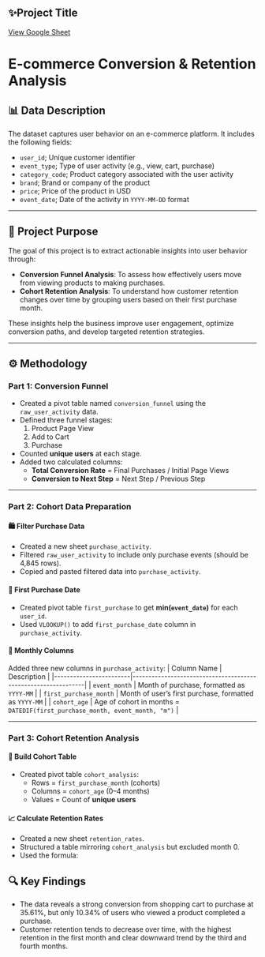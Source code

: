 ## ✨Project Title
[View Google Sheet](https://docs.google.com/spreadsheets/d/1CKlvxyl5aS4Dsx1KHylFeEcdlUktrAPrUdZDe0GHd8Y/edit?gid=868644233#gid=868644233)
# E-commerce Conversion & Retention Analysis

## 📊 Data Description

The dataset captures user behavior on an e-commerce platform. It includes the following fields:

- `user_id`; Unique customer identifier                                   
- `event_type`; Type of user activity (e.g., view, cart, purchase)
- `category_code`; Product category associated with the user activity 
- `brand`; Brand or company of the product   
- `price`; Price of the product in USD                
- `event_date`; Date of the activity in `YYYY-MM-DD` format             

---

## 🎯 Project Purpose

The goal of this project is to extract actionable insights into user behavior through:

- **Conversion Funnel Analysis**: To assess how effectively users move from viewing products to making purchases.
- **Cohort Retention Analysis**: To understand how customer retention changes over time by grouping users based on their first purchase month.

These insights help the business improve user engagement, optimize conversion paths, and develop targeted retention strategies.

---

## ⚙️ Methodology

### Part 1: Conversion Funnel

- Created a pivot table named `conversion_funnel` using the `raw_user_activity` data.
- Defined three funnel stages:
  1. Product Page View
  2. Add to Cart
  3. Purchase
- Counted **unique users** at each stage.
- Added two calculated columns:
  - **Total Conversion Rate** = Final Purchases / Initial Page Views
  - **Conversion to Next Step** = Next Step / Previous Step

---

### Part 2: Cohort Data Preparation

#### 🛍️ Filter Purchase Data
- Created a new sheet `purchase_activity`.
- Filtered `raw_user_activity` to include only purchase events (should be 4,845 rows).
- Copied and pasted filtered data into `purchase_activity`.

#### 📅 First Purchase Date
- Created pivot table `first_purchase` to get **min(`event_date`)** for each `user_id`.
- Used `VLOOKUP()` to add `first_purchase_date` column in `purchase_activity`.

#### 📆 Monthly Columns
Added three new columns in `purchase_activity`:
| Column Name           | Description                                                   |
|------------------------|---------------------------------------------------------------|
| `event_month`          | Month of purchase, formatted as `YYYY-MM`                    |
| `first_purchase_month` | Month of user’s first purchase, formatted as `YYYY-MM`       |
| `cohort_age`           | Age of cohort in months = `DATEDIF(first_purchase_month, event_month, "m")` |

---

### Part 3: Cohort Retention Analysis

#### 👥 Build Cohort Table
- Created pivot table `cohort_analysis`:
  - Rows = `first_purchase_month` (cohorts)
  - Columns = `cohort_age` (0–4 months)
  - Values = Count of **unique users**

#### 📈 Calculate Retention Rates
- Created a new sheet `retention_rates`.
- Structured a table mirroring `cohort_analysis` but excluded month 0.
- Used the formula:

## 🔍 Key Findings
- The data reveals a strong conversion from shopping cart to purchase at 35.61%, but only 10.34% of users who viewed a product completed a purchase. 
- Customer retention tends to decrease over time, with the highest retention in the first month and clear downward trend by the third and fourth months. 
